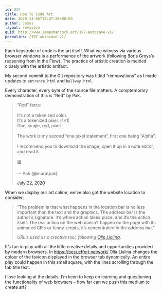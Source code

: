 ```yaml
---
id: 217
title: How To Code Art
date: 2020-11-06T17:47:26+00:00
author: James
layout: revision
guid: http://www.jameshancock.art/197-autosave-v1/
permalink: /197-autosave-v1/
---
```

Each keystroke of code is the art itself. What we witness via various browser windows is a performance of the artwork (following Boris Groys&#8217;s reasoning from In the Flow). The practice of artistic creation is melded closely with the artistic artifact.

<!--more-->

My second commit to the Git repository was titled &#8220;rennovations&#8221; as I made updates to `entrance.html` and `hallway.html`.

Every character, every byte of the source file matters. A comptemorary demonstration of this is &#8220;Red&#8221; by Pak.

<blockquote class="twitter-tweet">
  <p dir="ltr" lang="en">
    &#8220;Red&#8221; facts:<br /><br />It&#8217;s not a tokenized color.<br />It&#8217;s a tokenized pixel. (1&#215;1)<br />One, single, red, pixel.<br /><br />The work is my second &#8220;one pixel statement&#8221;, first one being &#8220;Alpha&#8221;.<br /><br />I recommend you to download the image, open it up in a note editor, and read it.<br /><br />🟥
  </p>— Pak (@muratpak) 
  
  <a href="https://twitter.com/muratpak/status/1285799829990453250?ref_src=twsrc%5Etfw">July 22, 2020</a>
</blockquote>

When we display our art online, we&#8217;ve also got the website location to consider;

<blockquote class="wp-block-quote">
  <p>
    &#8220;The problem is that what happens in the location bar is no less important than the text and the graphics. The address bar is the author’s signature. It’s where action takes place, and it’s the action itself. The real action on the web doesn’t happen on the page with its animated GIFs or funny scripts, it’s concentrated in the address bar.&#8221;
  </p>
  
  <cite>URL&#8217;s used as a creative tool, following <a href="http://sexmagazine.us/articles/olia-lialina/1">Olia Lialina</a>.</cite>
</blockquote>

It&#8217;s fun to play with all the little creative details and opportunities provided by modern browsers. In <https://best.effort.network/> Olia Lialina changes the colour of the favicon displayed in the browser tab dynamically. An entire play could happen in this small square, with the lines scrolling through the tab title text.

I love looking at the details, I&#8217;m keen to keep on learning and questioning the functionality of web browsers &#8211; how far can we push this medium to create art?